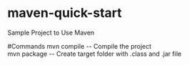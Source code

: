 # maven-quick-start
Sample Project to Use Maven

#Commands
mvn compile -- Compile the project <br/>
mvn package -- Create target folder with .class and .jar file
